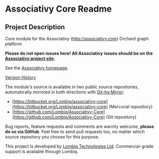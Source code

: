 # Associativy Core Readme



## Project Description

Core module for the Associativy (http://associativy.com) Orchard graph platform

**Please do not open issues here! All Associativy issues should be on the [Associativy project site](https://bitbucket.org/Lombiq/associativy/).**

See the [Associativy homepage](http://associativy.com/).

[Version History](Docs/VersionHistory.md)

The module's source is available in two public source repositories, automatically mirrored in both directions with [Git-hg Mirror](https://githgmirror.com):

- [https://bitbucket.org/Lombiq/associativy-core](https://bitbucket.org/Lombiq/associativy-core) (Mercurial repository)
- [https://github.com/Lombiq/Associativy-Core](https://github.com/Lombiq/Associativy-Core) (Git repository)

Bug reports, feature requests and comments are warmly welcome, **please do so via GitHub**.
Feel free to send pull requests too, no matter which source repository you choose for this purpose.

This project is developed by [Lombiq Technologies Ltd](http://lombiq.com/). Commercial-grade support is available through Lombiq.
